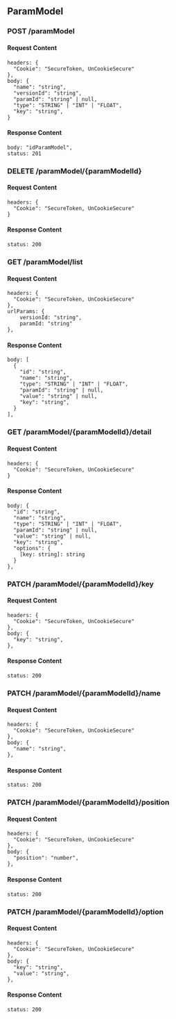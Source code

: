 
## ParamModel

### POST /paramModel

#### Request Content
```
headers: {
  "Cookie": "SecureToken, UnCookieSecure"
},
body: {
  "name": "string",
  "versionId": "string",
  "paramId": "string" | null,
  "type": "STRING" | "INT" | "FLOAT",
  "key": "string",
}
```

#### Response Content
```
body: "idParamModel",
status: 201
```

### DELETE /paramModel/{paramModelId}

#### Request Content
```
headers: {
  "Cookie": "SecureToken, UnCookieSecure"
}
```

#### Response Content
```
status: 200
```

### GET /paramModel/list

#### Request Content
```
headers: {
  "Cookie": "SecureToken, UnCookieSecure"
},
urlParams: {
    versionId: "string",
    paramId: "string"
},
```

#### Response Content
```
body: [
  {
    "id": "string",
    "name": "string",
    "type": "STRING" | "INT" | "FLOAT",
    "paramId": "string" | null,
    "value": "string" | null,
    "key": "string",
  }
],
```

### GET /paramModel/{paramModelId}/detail

#### Request Content
```
headers: {
  "Cookie": "SecureToken, UnCookieSecure"
}
```

#### Response Content
```
body: {
  "id": "string",
  "name": "string",
  "type": "STRING" | "INT" | "FLOAT",
  "paramId": "string" | null,
  "value": "string" | null,
  "key": "string",
  "options": {
    [key: string]: string
  }
},
```

### PATCH /paramModel/{paramModelId}/key

#### Request Content
```
headers: {
  "Cookie": "SecureToken, UnCookieSecure"
},
body: {
  "key": "string",
},
```

#### Response Content
```
status: 200
```

### PATCH /paramModel/{paramModelId}/name

#### Request Content
```
headers: {
  "Cookie": "SecureToken, UnCookieSecure"
},
body: {
  "name": "string",
},
```

#### Response Content
```
status: 200
```

### PATCH /paramModel/{paramModelId}/position

#### Request Content
```
headers: {
  "Cookie": "SecureToken, UnCookieSecure"
},
body: {
  "position": "number",
},
```

#### Response Content
```
status: 200
```

### PATCH /paramModel/{paramModelId}/option

#### Request Content
```
headers: {
  "Cookie": "SecureToken, UnCookieSecure"
},
body: {
  "key": "string",
  "value": "string",
},
```

#### Response Content
```
status: 200
```


